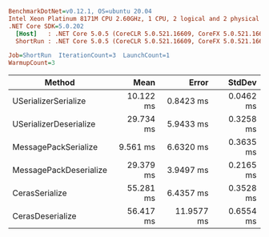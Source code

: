 ``` ini

BenchmarkDotNet=v0.12.1, OS=ubuntu 20.04
Intel Xeon Platinum 8171M CPU 2.60GHz, 1 CPU, 2 logical and 2 physical cores
.NET Core SDK=5.0.202
  [Host]   : .NET Core 5.0.5 (CoreCLR 5.0.521.16609, CoreFX 5.0.521.16609), X64 RyuJIT
  ShortRun : .NET Core 5.0.5 (CoreCLR 5.0.521.16609, CoreFX 5.0.521.16609), X64 RyuJIT

Job=ShortRun  IterationCount=3  LaunchCount=1  
WarmupCount=3  

```
|                 Method |      Mean |      Error |    StdDev |
|----------------------- |----------:|-----------:|----------:|
|   USerializerSerialize | 10.122 ms |  0.8423 ms | 0.0462 ms |
| USerializerDeserialize | 29.734 ms |  5.9433 ms | 0.3258 ms |
|   MessagePackSerialize |  9.561 ms |  6.6320 ms | 0.3635 ms |
| MessagePackDeserialize | 29.379 ms |  3.9497 ms | 0.2165 ms |
|         CerasSerialize | 55.281 ms |  6.4357 ms | 0.3528 ms |
|       CerasDeserialize | 56.417 ms | 11.9577 ms | 0.6554 ms |
